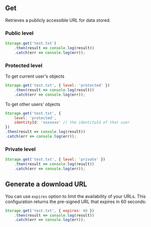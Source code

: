 ## Get
Retrieves a publicly accessible URL for data stored.

### Public level

```javascript
Storage.get('test.txt')
    .then(result => console.log(result))
    .catch(err => console.log(err));
```

### Protected level

To get current user's objects
```javascript
Storage.get('test.txt', { level: 'protected' })
    .then(result => console.log(result))
    .catch(err => console.log(err));
```
To get other users' objects
```javascript
Storage.get('test.txt', { 
    level: 'protected', 
    identityId: 'xxxxxxx' // the identityId of that user
})
.then(result => console.log(result))
.catch(err => console.log(err));
```

### Private level

```javascript
Storage.get('test.txt', { level: 'private' })
    .then(result => console.log(result))
    .catch(err => console.log(err));
```
## Generate a download URL

You can use `expires` option to limit the availability of your URLs. This configuration returns the pre-signed URL that expires in 60 seconds:
```javascript
Storage.get('test.txt', { expires: 60 })
    .then(result => console.log(result))
    .catch(err => console.log(err));
```